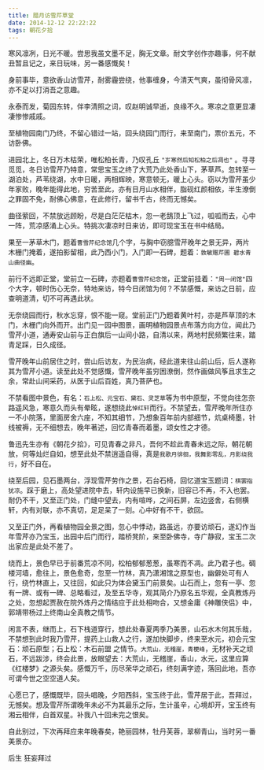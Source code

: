 ```yaml
---
title: 腊月访雪芹草堂
date: 2014-12-12 22:22:22
tags: 朝花夕拾
---
```


寒风凛冽，日光不暖。尝思我虽文墨不足，胸无文章。耐文字创作亦趣事，何不献丑暂且记之，来日玩味，另一番感慨矣！

身前事毕，意欲香山访雪芹，耐雾霾尝绕，他事缠身，今清天气爽，虽彻骨风凛，亦不足以打消吾之意趣。

永泰而发，菊园东转，伴李清照之词，叹赵明诚早逝，良缘不久。寒凉之意更显凄凄惨惨戚戚。

至植物园南门乃终，不留心错过一站，回头绕园门而行，来至南门，票价五元，不访卧佛。

进园北上，冬日万木枯荣，唯松柏长青，乃叹孔丘 `"岁寒然后知松柏之后凋也"` 。寻寻觅觅，冬日访雪芹乃特意，常思宝玉之终了大荒乃此处香山下，茅草芦。忽转至一湖泊处，芦苇绕湖，水中日暖，两相辉映，寒意顿无，暖上心头。窃以为雪芹虽少年家败，晚年能得此地，穷苦至此，亦有日月山水相伴，脂砚红颜相依，半生潦倒之罪固不免，耐佛心佛意，在此修行，留书千古，终而无憾矣。

曲径萦回，不禁放远顾盼，尽是白茫茫枯木，忽一老鴰顶上飞过，呱呱而去，心中一阵，荒凉感涌上心头。特挑次凄凉时日来访，即可现宝玉在书中结局。

果至一茅草木门，题着`曹雪芹纪念馆`几个字，与胸中窃臆雪芹晚年之景无异，两片木栅门掩着，遂拍影留相，此乃西小门，入门即一石碑，题着：`敦敏赠芹圃 碧水青山曲径幽`。

前行不远即正堂，堂前立一石碑，亦题着`曹雪芹纪念馆`，正堂前挂着：`"周一闭馆"`四个大字，顿时伤心无奈，特地来访，特今日闭馆为何？不禁感慨，来访之日前，应查明道清，切不可再遇此状。

无奈绕园而行，秋水忘穿，恨不能一窥。堂前正门乃题着黄叶村，亦是芦草顶的木门，木栅门向外而开。出门见一园中图景，画明植物园景点布落方向方位，闻此乃雪芹小道，通寿安山前与正白旗后一山间小路，自清以来，两地村民频繁往来，踏青足踩，日久成径。

雪芹晚年山前居住之时，尝山后访友，为民治病，经此道来往山前山后，后人遂称其为雪芹小道。读至此处不觉感慨，雪芹晚年虽穷困潦倒，然作画做风筝且求生之余，常赴山间采药，从医于山后百姓，真乃菩萨也。

不禁看图中景色，有名：`石上松、元宝石、黛石、灵芝草`等为书中原型，不觉向往怎奈路遥风急，寒意久而头有晕眩，遂想绕此`悼红轩`而行。不禁望去，雪芹晚年所住亦一不小院落，里面房舍六座，不知其细节，乃想象百年前内部细节，炕桌椅墨，针线被褥，无不细想去，晚年著述，回忆青春而着墨，颂女性之才德。

鲁迅先生亦有《朝花夕拾》，可见青春之非凡，吾何不趁此青春未远之际，朝花朝放，何等灿烂自如，想至此处不禁逍遥自得，真是`我歌月徘徊，我舞影零乱，月影绕我行`，好不自在。

绕至后园，见石墨两台，浮现雪芹劳作之景，石台石椅，回忆道宝玉题词：`棋罢指犹凉`。踩于磨上，高处望进院中去，轩内设施早已换新，旧容已不再，不入也罢。耐仍不干，又至正门处，门缝中望去，内有喧哗，之间石屏，左边竖舍，右侧横轩，内有对联，亦不真切，足足呆了一刻。心中好有不干，欲回。

又至正门外，再看植物园全景之图，忽心中悸动，路虽远，亦要访顽石，遂幻作当年雪芹亦乃宝玉，出园中后门而行，踏桥凳阶，来至卧佛寺，寺广静寂，宝玉二次出家应是此处不差了。

绕而上，景色早已于前番荒凉不同，松柏郁郁葱葱，虽寒而不凋。此乃君子也。碉楼河墙，愈往上，景色愈奇，忽至一竹林，真乃潇湘馆之原型也，幽僻处可有人行，绕竹林直上，又往回，如此只为体会黛玉门前景矣。山石而上，忽有一亭、忽有一牌、或有一碑、总略看过，及至五华寺，观其简介乃原名五华观，全真教炼丹之处，忽想起贾赦在院外炼丹之情结应于此处相吻合，又想金庸《神雕侠侣》中，郭靖带杨过上终南山全真教之情节。

闲言不表，继而上，石下栈道穿行，想此处春夏两季乃美景，山石水木何其乐哉，不禁想到此时我乃雪芹，提药上山救人之行，遂加快脚步，终来至水元，初会元宝石：顽石原型；石上松：木石前盟 之情节。`大荒山，无稽崖，青梗峰`，无材补天之顽石，不远跋涉，终会此景，放眼望去：大荒山，无稽崖，香山，水元，这里应算《红楼梦》之源头矣。感慨万千，历尽荣华之顽石，终刻满字迹，落回此地，吾亦可谓今世之空空道人矣。

心愿已了，感慨既毕，回头唱晚，夕阳西斜，宝玉终于此，雪芹居于此，吾拜过，无憾矣。想及雪芹所谓晚年未必不为其最乐之际，生计虽辛，心境却开，宝玉终有湘云相伴，白首双星。补我八十回未完之恨矣。

自此别过，下次再拜应来年晚春矣，艳丽园林，牡丹芙蓉，翠柳青山，当时另一番美景亦。

后生 狂妄拜过
